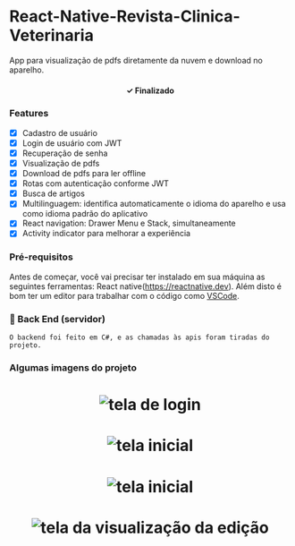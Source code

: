 # React-Native-Revista-Clinica-Veterinaria

App para visualização de pdfs diretamente da nuvem e download no aparelho.

<h4 align="center"> 
✓ Finalizado
</h4>

### Features

- [x] Cadastro de usuário
- [x] Login de usuário com JWT
- [x] Recuperação de senha
- [x] Visualização de pdfs
- [x] Download de pdfs para ler offline
- [x] Rotas com autenticação conforme JWT
- [x] Busca de artigos
- [x] Multilinguagem: identifica automaticamente o idioma do aparelho e usa como idioma padrão do aplicativo
- [x] React navigation: Drawer Menu e Stack, simultaneamente
- [x] Activity indicator para melhorar a experiência

### Pré-requisitos

Antes de começar, você vai precisar ter instalado em sua máquina as seguintes ferramentas:
React native(https://reactnative.dev). 
Além disto é bom ter um editor para trabalhar com o código como [VSCode](https://code.visualstudio.com/).

### 🎲 Back End (servidor)

```Api
O backend foi feito em C#, e as chamadas às apis foram tiradas do projeto. 
```

### Algumas imagens do projeto

<h1 align="center">
  <img alt="tela de login" title="#Login" src="./assets/login.png"  />
</h1>
<h1 align="center">
  <img alt="tela inicial" title="#Home" src="./assets/home.png" />
</h1>
<h1 align="center">
  <img alt="tela inicial" title="#Menu" src="./assets/Menu.png" />
</h1>
<h1 align="center">
  <img alt="tela da visualização da edição" title="#Edição" src="./assets/Edition.png" />
</h1>
